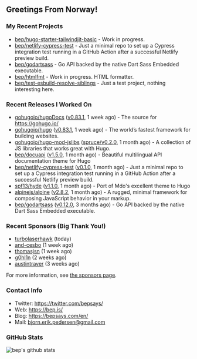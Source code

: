 ## Greetings From Norway!

### My Recent Projects

- [bep/hugo-starter-tailwindjit-basic](https://github.com/bep/hugo-starter-tailwindjit-basic) - Work in progress.
- [bep/netlify-cypress-test](https://github.com/bep/netlify-cypress-test) - Just a minimal repo to set up a Cypress integration test running in a GitHub Action after a successful Netlify preview build.
- [bep/godartsass](https://github.com/bep/godartsass) - Go API backed by the native Dart Sass Embedded executable.
- [bep/htmlfmt](https://github.com/bep/htmlfmt) - Work in progress. HTML formatter.
- [bep/test-esbuild-resolve-siblings](https://github.com/bep/test-esbuild-resolve-siblings) - Just a test project, nothing interesting here.

### Recent Releases I Worked On
- [gohugoio/hugoDocs](https://github.com/gohugoio/hugoDocs) ([v0.83.1](https://github.com/gohugoio/hugoDocs/releases/tag/v0.83.1), 1 week ago) - The source for https://gohugo.io/
- [gohugoio/hugo](https://github.com/gohugoio/hugo) ([v0.83.1](https://github.com/gohugoio/hugo/releases/tag/v0.83.1), 1 week ago) - The world’s fastest framework for building websites.
- [gohugoio/hugo-mod-jslibs](https://github.com/gohugoio/hugo-mod-jslibs) ([spruce/v0.2.0](https://github.com/gohugoio/hugo-mod-jslibs/releases/tag/spruce%2Fv0.2.0), 1 month ago) - A collection of JS libraries that works great with Hugo.
- [bep/docuapi](https://github.com/bep/docuapi) ([v1.5.0](https://github.com/bep/docuapi/releases/tag/v1.5.0), 1 month ago) - Beautiful multilingual API documentation theme for Hugo
- [bep/netlify-cypress-test](https://github.com/bep/netlify-cypress-test) ([v0.1.0](https://github.com/bep/netlify-cypress-test/releases/tag/v0.1.0), 1 month ago) - Just a minimal repo to set up a Cypress integration test running in a GitHub Action after a successful Netlify preview build.
- [spf13/hyde](https://github.com/spf13/hyde) ([v1.1.0](https://github.com/spf13/hyde/releases/tag/v1.1.0), 1 month ago) - Port of Mdo&#39;s excellent theme to Hugo
- [alpinejs/alpine](https://github.com/alpinejs/alpine) ([v2.8.2](https://github.com/alpinejs/alpine/releases/tag/v2.8.2), 1 month ago) - A rugged, minimal framework for composing JavaScript behavior in your markup.
- [bep/godartsass](https://github.com/bep/godartsass) ([v0.12.0](https://github.com/bep/godartsass/releases/tag/v0.12.0), 3 months ago) - Go API backed by the native Dart Sass Embedded executable.


### Recent Sponsors (Big Thank You!)

- [turbolaserhawk](https://github.com/turbolaserhawk) (today)
- [and-cesbo](https://github.com/and-cesbo) (1 week ago)
- [thomasjsn](https://github.com/thomasjsn) (1 week ago)
- [g0hl1n](https://github.com/g0hl1n) (2 weeks ago)
- [austintraver](https://github.com/austintraver) (3 weeks ago)

For more information, see [the sponsors page](https://github.com/sponsors/bep/).

### Contact Info
- Twitter: https://twitter.com/bepsays/
- Web: https://bep.is/
- Blog: https://bepsays.com/en/
- Mail: bjorn.erik.pedersen@gmail.com

### GitHub Stats
![bep's github stats](https://github-readme-stats.vercel.app/api?username=bep&count_private=true&hide_title=true)

